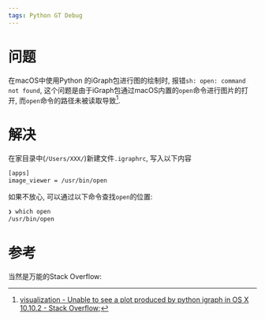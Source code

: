 ```yaml
---
tags: Python GT Debug
---
```




# 问题

在macOS中使用Python 的iGraph包进行图的绘制时, 报错`sh: open: command not found`, 这个问题是由于iGraph包通过macOS内置的`open`命令进行图片的打开, 而`open`命令的路径未被读取导致[^1]. 



# 解决

在家目录中(`/Users/XXX/`)新建文件`.igraphrc`, 写入以下内容

```bash
[apps]
image_viewer = /usr/bin/open
```

如果不放心, 可以通过以下命令查找`open`的位置:

```bash
❯ which open
/usr/bin/open
```



# 参考

当然是万能的Stack Overflow:

[^1]:[visualization - Unable to see a plot produced by python igraph in OS X 10.10.2 - Stack Overflow](https://stackoverflow.com/questions/29352713/unable-to-see-a-plot-produced-by-python-igraph-in-os-x-10-10-2);
